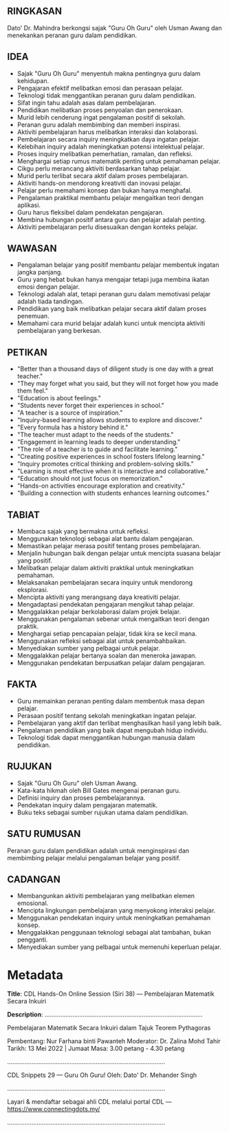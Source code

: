## RINGKASAN
Dato' Dr. Mahindra berkongsi sajak "Guru Oh Guru" oleh Usman Awang dan menekankan peranan guru dalam pendidikan.

## IDEA
- Sajak "Guru Oh Guru" menyentuh makna pentingnya guru dalam kehidupan.
- Pengajaran efektif melibatkan emosi dan perasaan pelajar.
- Teknologi tidak menggantikan peranan guru dalam pendidikan.
- Sifat ingin tahu adalah asas dalam pembelajaran.
- Pendidikan melibatkan proses penyoalan dan penerokaan.
- Murid lebih cenderung ingat pengalaman positif di sekolah.
- Peranan guru adalah membimbing dan memberi inspirasi.
- Aktiviti pembelajaran harus melibatkan interaksi dan kolaborasi.
- Pembelajaran secara inquiry meningkatkan daya ingatan pelajar.
- Kelebihan inquiry adalah meningkatkan potensi intelektual pelajar.
- Proses inquiry melibatkan pemerhatian, ramalan, dan refleksi.
- Menghargai setiap rumus matematik penting untuk pemahaman pelajar.
- Cikgu perlu merancang aktiviti berdasarkan tahap pelajar.
- Murid perlu terlibat secara aktif dalam proses pembelajaran.
- Aktiviti hands-on mendorong kreativiti dan inovasi pelajar.
- Pelajar perlu memahami konsep dan bukan hanya menghafal.
- Pengalaman praktikal membantu pelajar mengaitkan teori dengan aplikasi.
- Guru harus fleksibel dalam pendekatan pengajaran.
- Membina hubungan positif antara guru dan pelajar adalah penting.
- Aktiviti pembelajaran perlu disesuaikan dengan konteks pelajar.

## WAWASAN
- Pengalaman belajar yang positif membantu pelajar membentuk ingatan jangka panjang.
- Guru yang hebat bukan hanya mengajar tetapi juga membina ikatan emosi dengan pelajar.
- Teknologi adalah alat, tetapi peranan guru dalam memotivasi pelajar adalah tiada tandingan.
- Pendidikan yang baik melibatkan pelajar secara aktif dalam proses penemuan.
- Memahami cara murid belajar adalah kunci untuk mencipta aktiviti pembelajaran yang berkesan.

## PETIKAN
- "Better than a thousand days of diligent study is one day with a great teacher."
- "They may forget what you said, but they will not forget how you made them feel."
- "Education is about feelings."
- "Students never forget their experiences in school."
- "A teacher is a source of inspiration."
- "Inquiry-based learning allows students to explore and discover."
- "Every formula has a history behind it."
- "The teacher must adapt to the needs of the students."
- "Engagement in learning leads to deeper understanding."
- "The role of a teacher is to guide and facilitate learning."
- "Creating positive experiences in school fosters lifelong learning."
- "Inquiry promotes critical thinking and problem-solving skills."
- "Learning is most effective when it is interactive and collaborative."
- "Education should not just focus on memorization."
- "Hands-on activities encourage exploration and creativity."
- "Building a connection with students enhances learning outcomes."

## TABIAT
- Membaca sajak yang bermakna untuk refleksi.
- Menggunakan teknologi sebagai alat bantu dalam pengajaran.
- Memastikan pelajar merasa positif tentang proses pembelajaran.
- Menjalin hubungan baik dengan pelajar untuk mencipta suasana belajar yang positif.
- Melibatkan pelajar dalam aktiviti praktikal untuk meningkatkan pemahaman.
- Melaksanakan pembelajaran secara inquiry untuk mendorong eksplorasi.
- Mencipta aktiviti yang merangsang daya kreativiti pelajar.
- Mengadaptasi pendekatan pengajaran mengikut tahap pelajar.
- Menggalakkan pelajar berkolaborasi dalam projek belajar.
- Menggunakan pengalaman sebenar untuk mengaitkan teori dengan praktik.
- Menghargai setiap pencapaian pelajar, tidak kira se kecil mana.
- Menggunakan refleksi sebagai alat untuk penambahbaikan.
- Menyediakan sumber yang pelbagai untuk pelajar.
- Menggalakkan pelajar bertanya soalan dan meneroka jawapan.
- Menggunakan pendekatan berpusatkan pelajar dalam pengajaran.

## FAKTA
- Guru memainkan peranan penting dalam membentuk masa depan pelajar.
- Perasaan positif tentang sekolah meningkatkan ingatan pelajar.
- Pembelajaran yang aktif dan terlibat menghasilkan hasil yang lebih baik.
- Pengalaman pendidikan yang baik dapat mengubah hidup individu.
- Teknologi tidak dapat menggantikan hubungan manusia dalam pendidikan.

## RUJUKAN
- Sajak "Guru Oh Guru" oleh Usman Awang.
- Kata-kata hikmah oleh Bill Gates mengenai peranan guru.
- Definisi inquiry dan proses pembelajarannya.
- Pendekatan inquiry dalam pengajaran matematik.
- Buku teks sebagai sumber rujukan utama dalam pendidikan.

## SATU RUMUSAN
Peranan guru dalam pendidikan adalah untuk menginspirasi dan membimbing pelajar melalui pengalaman belajar yang positif.

## CADANGAN
- Membangunkan aktiviti pembelajaran yang melibatkan elemen emosional.
- Mencipta lingkungan pembelajaran yang menyokong interaksi pelajar.
- Menggunakan pendekatan inquiry untuk meningkatkan pemahaman konsep.
- Menggalakkan penggunaan teknologi sebagai alat tambahan, bukan pengganti.
- Menyediakan sumber yang pelbagai untuk memenuhi keperluan pelajar.

# Metadata
**Title**: CDL Hands-On Online Session (Siri 38) — Pembelajaran Matematik Secara Inkuiri

**Description**: ...........................................................................................

Pembelajaran Matematik Secara Inkuiri dalam Tajuk Teorem Pythagoras

Pembentang: Nur Farhana binti Pawanteh 
Moderator: Dr. Zalina Mohd Tahir
Tarikh: 13 Mei 2022   |   Jumaat
Masa: 3.00 petang - 4.30 petang

...........................................................................................

CDL Snippets 29 — Guru Oh Guru!
Oleh: Dato' Dr. Mehander Singh

...........................................................................................

Layari & mendaftar sebagai ahli CDL melalui portal CDL — https://www.connectingdots.my/

...........................................................................................